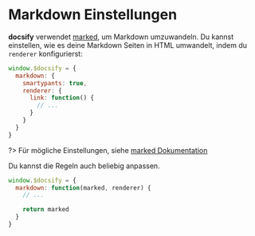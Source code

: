 # Markdown Einstellungen

**docsify** verwendet [marked](https://github.com/chjj/marked), um Markdown umzuwandeln. Du kannst einstellen, wie es deine Markdown Seiten in HTML umwandelt, indem du `renderer` konfigurierst:

```js
window.$docsify = {
  markdown: {
    smartypants: true,
    renderer: {
      link: function() {
        // ...
      }
    }
  }
}
```

?> Für mögliche Einstellungen, siehe [marked Dokumentation](https://github.com/chjj/marked#options-1)

Du kannst die Regeln auch beliebig anpassen.

```js
window.$docsify = {
  markdown: function(marked, renderer) {
    // ...

    return marked
  }
}
```
